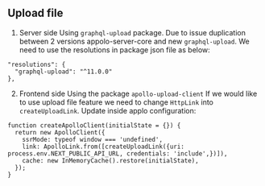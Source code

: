 ## Upload file
1. Server side
Using `graphql-upload` package.
Due to issue duplication between 2 versions appolo-server-core and new `graphql-upload`. We need to use the resolutions in package json file as below:

```
"resolutions": {
  "graphql-upload": "^11.0.0"
},
```

2. Frontend side
Using the package `apollo-upload-client`
If we would like to use upload file feature we need to change `HttpLink` into `createUploadLink`.
Update inside applo configuration:

```
function createApolloClient(initialState = {}) {
  return new ApolloClient({
    ssrMode: typeof window === 'undefined',
    link: ApolloLink.from([createUploadLink({uri: process.env.NEXT_PUBLIC_API_URL, credentials: 'include',})]),
    cache: new InMemoryCache().restore(initialState),
  });
}
```